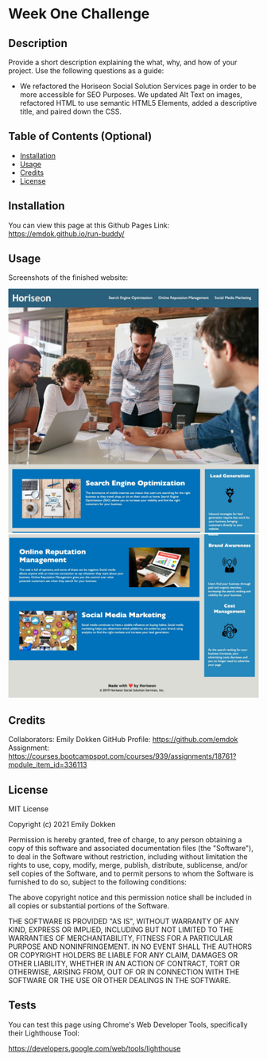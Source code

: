 # Week One Challenge
## Description

Provide a short description explaining the what, why, and how of your project. Use the following questions as a guide:
- We refactored the Horiseon Social Solution Services page in order to be more accessible for SEO Purposes. We updated Alt Text on images, refactored HTML to use semantic HTML5 Elements, added a descriptive title, and paired down the CSS.

## Table of Contents (Optional)

- [Installation](#installation)
- [Usage](#usage)
- [Credits](#credits)
- [License](#license)

## Installation

You can view this page at this Github Pages Link: https://emdok.github.io/run-buddy/ 

## Usage

Screenshots of the finished website:

![Screenshot of top of Website](./assets/images/screenshot-1.jpg)
![Screenshot of top of Website](./assets/images/screenshot-2.jpg)

## Credits

Collaborators: Emily Dokken 
GitHub Profile: https://github.com/emdok
Assignment: https://courses.bootcampspot.com/courses/939/assignments/18761?module_item_id=336113 

## License

MIT License

Copyright (c) 2021 Emily Dokken

Permission is hereby granted, free of charge, to any person obtaining a copy
of this software and associated documentation files (the "Software"), to deal
in the Software without restriction, including without limitation the rights
to use, copy, modify, merge, publish, distribute, sublicense, and/or sell
copies of the Software, and to permit persons to whom the Software is
furnished to do so, subject to the following conditions:

The above copyright notice and this permission notice shall be included in all
copies or substantial portions of the Software.

THE SOFTWARE IS PROVIDED "AS IS", WITHOUT WARRANTY OF ANY KIND, EXPRESS OR
IMPLIED, INCLUDING BUT NOT LIMITED TO THE WARRANTIES OF MERCHANTABILITY,
FITNESS FOR A PARTICULAR PURPOSE AND NONINFRINGEMENT. IN NO EVENT SHALL THE
AUTHORS OR COPYRIGHT HOLDERS BE LIABLE FOR ANY CLAIM, DAMAGES OR OTHER
LIABILITY, WHETHER IN AN ACTION OF CONTRACT, TORT OR OTHERWISE, ARISING FROM,
OUT OF OR IN CONNECTION WITH THE SOFTWARE OR THE USE OR OTHER DEALINGS IN THE
SOFTWARE.

## Tests

You can test this page using Chrome's Web Developer Tools, specifically their Lighthouse Tool:

https://developers.google.com/web/tools/lighthouse 